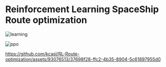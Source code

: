 # Reinforcement Learning SpaceShip Route optimization

![learning](https://github.com/kcasl/RL-Route-optimization/assets/93076513/23b0afb7-2f62-49cc-b233-95a86f0aa000)

![ppo](https://github.com/kcasl/RL-Route-optimization/assets/93076513/95957f6a-f301-46dd-8284-84cbc29e2453)

https://github.com/kcasl/RL-Route-optimization/assets/93076513/37698f28-ffc2-4b35-8904-5c61897955d0

